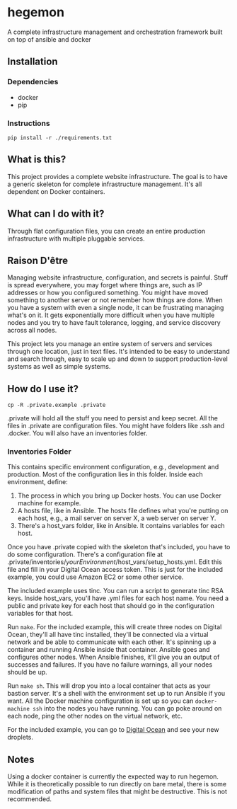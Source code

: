 # hegemon
A complete infrastructure management and orchestration framework built on top of ansible and docker

## Installation

### Dependencies

- docker
- pip

### Instructions

    pip install -r ./requirements.txt


## What is this?

This project provides a complete website infrastructure. The goal is to have a generic skeleton for complete infrastructure management. It's all dependent on Docker containers.

## What can I do with it?

Through flat configuration files, you can create an entire production infrastructure with multiple pluggable services.

## Raison D'être

Managing website infrastructure, configuration, and secrets is painful. Stuff is spread everywhere, you may forget where things are, such as IP addresses or how you configured something. You might have moved something to another server or not remember how things are done. When you have a system with even a single node, it can be frustrating managing what's on it. It gets exponentially more difficult when you have multiple nodes and you try to have fault tolerance, logging, and service discovery across all nodes.

This project lets you manage an entire system of servers and services through one location, just in text files. It's intended to be easy to understand and search through, easy to scale up and down to support production-level systems as well as simple systems.

## How do I use it?

    cp -R .private.example .private

.private will hold all the stuff you need to persist and keep secret. All the files in .private are configuration files. You might have folders like .ssh and .docker. You will also have an inventories folder.

### Inventories Folder

This contains specific environment configuration, e.g., development and production. Most of the configuration lies in this folder. Inside each environment, define:

1. The process in which you bring up Docker hosts. You can use Docker machine for example.
1. A hosts file, like in Ansible. The hosts file defines what you're putting on each host, e.g., a mail server on server X, a web server on server Y.
1. There's a host\_vars folder, like in Ansible. It contains variables for each host.

Once you have .private copied with the skeleton that's included, you have to do some configuration. There's a configuration file at .private/inventories/_yourEnvironment_/host\_vars/setup\_hosts.yml. Edit this file and fill in your Digital Ocean access token. This is just for the included example, you could use Amazon EC2 or some other service.

The included example uses tinc. You can run a script to generate tinc RSA keys. Inside host\_vars, you'll have .yml files for each host name. You need a public and private key for each host that should go in the configuration variables for that host.

Run `make`. For the included example, this will create three nodes on Digital Ocean, they'll all have tinc installed, they'll be connected via a virtual network and be able to communicate with each other. It's spinning up a container and running Ansible inside that container. Ansible goes and configures other nodes. When Ansible finishes, it'll give you an output of successes and failures. If you have no failure warnings, all your nodes should be up.

Run `make sh`. This will drop you into a local container that acts as your bastion server. It's a shell with the environment set up to run Ansible if you want. All the Docker machine configuration is set up so you can `docker-machine ssh` into the nodes you have running. You can go poke around on each node, ping the other nodes on the virtual network, etc.

For the included example, you can go to [Digital Ocean](http://digitalocean.com) and see your new droplets.

## Notes
Using a docker container is currently the expected way to run hegemon. While it is theoretically possible to run directly on bare metal, there is some modification
of paths and system files that might be destructive. This is not recommended.
